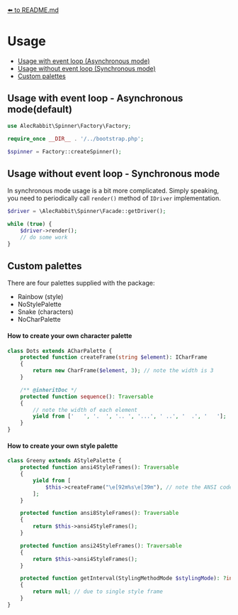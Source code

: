 [⬅️ to README.md](../README.md)
# Usage

+ [Usage with event loop (Asynchronous mode)](#evl)
+ [Usage without event loop (Synchronous mode)](#no-evl)
+ [Custom palettes](#palettes)

## <a name="evl"></a> Usage with event loop - Asynchronous mode(default)

```php
use AlecRabbit\Spinner\Factory\Factory;

require_once __DIR__ . '/../bootstrap.php';

$spinner = Factory::createSpinner();
```

## <a name="no-evl"></a> Usage without event loop - Synchronous mode

In synchronous mode usage is a bit more complicated. Simply speaking, you need to periodically call `render()` method of `IDriver` implementation.

```php
$driver = \AlecRabbit\Spinner\Facade::getDriver();

while (true) {
    $driver->render();
    // do some work 
}
```

## <a name="palettes"></a> Custom palettes

There are four palettes supplied with the package: 
- Rainbow (style)
- NoStylePalette
- Snake (characters)
- NoCharPalette

#### How to create your own character palette

```php
class Dots extends ACharPalette {
    protected function createFrame(string $element): ICharFrame
    {
        return new CharFrame($element, 3); // note the width is 3
    }

    /** @inheritDoc */
    protected function sequence(): Traversable
    {
        // note the width of each element
        yield from ['   ', '.  ', '.. ', '...', ' ..', '  .', '   ']; 
    }
}
```

#### How to create your own style palette

```php
class Greeny extends AStylePalette {
    protected function ansi4StyleFrames(): Traversable
    {
        yield from [
            $this->createFrame("\e[92m%s\e[39m"), // note the ANSI codes
        ];
    }

    protected function ansi8StyleFrames(): Traversable
    {
        return $this->ansi4StyleFrames();
    }

    protected function ansi24StyleFrames(): Traversable
    {
        return $this->ansi4StyleFrames();
    }

    protected function getInterval(StylingMethodMode $stylingMode): ?int
    {
        return null; // due to single style frame
    }
}
```
